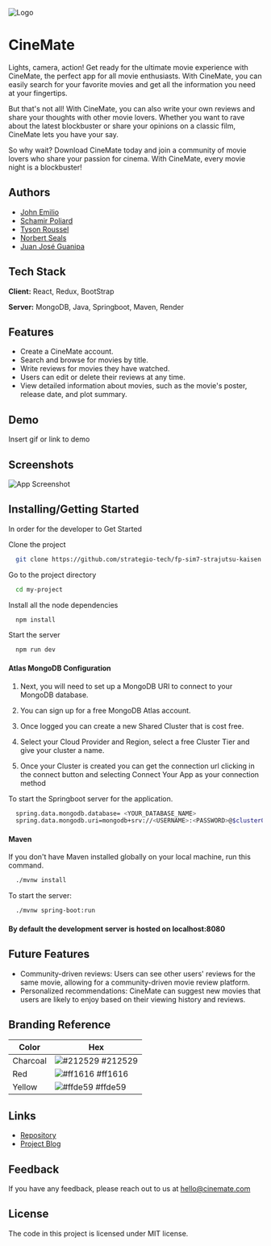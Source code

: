 
![Logo](https://i.imgur.com/ln2pXmO.png)


# CineMate

Lights, camera, action! Get ready for the ultimate movie experience with CineMate, the perfect app for all movie enthusiasts. With CineMate, you can easily search for your favorite movies and get all the information you need at your fingertips. 

But that's not all! With CineMate, you can also write your own reviews and share your thoughts with other movie lovers. Whether you want to rave about the latest blockbuster or share your opinions on a classic film, CineMate lets you have your say.

So why wait? Download CineMate today and join a community of movie lovers who share your passion for cinema. With CineMate, every movie night is a blockbuster!

## Authors

- [John Emilio](https://www.github.com/JohnEmilio)
- [Schamir Poliard](https://www.github.com/Schamiir)
- [Tyson Roussel](https://www.github.com/TysonR0319)
- [Norbert Seals](https://www.github.com/Norbert305)
- [Juan José Guanipa](https://www.github.com/Juanjosegunipa)





## Tech Stack

**Client:** React, Redux, BootStrap

**Server:** MongoDB, Java, Springboot, Maven, Render


## Features

- Create a CineMate account.
- Search and browse for movies by title. 
- Write reviews for movies they have watched. 
- Users can edit or delete their reviews at any time.
- View detailed information about movies, such as the movie's poster, release date, and plot summary.


## Demo

Insert gif or link to demo


## Screenshots

![App Screenshot](https://i.imgur.com/kprFG8h.png)


## Installing/Getting Started
In order for the developer to Get Started 

Clone the project

```bash
  git clone https://github.com/strategio-tech/fp-sim7-strajutsu-kaisen
```

Go to the project directory

```bash
  cd my-project
```

Install all the node dependencies

```bash
  npm install
```

Start the server

```bash
  npm run dev
```

#### Atlas MongoDB Configuration

1. Next, you will need to set up a MongoDB URI to connect to your MongoDB database.

2. You can sign up for a free MongoDB Atlas account.

3. Once logged you can create a new Shared Cluster that is cost free.

4. Select your Cloud Provider and Region, select a free Cluster Tier and give your cluster a name.

5. Once your Cluster is created you can get the connection url clicking in the connect button and selecting Connect Your App as your connection method

To start the Springboot server for the application.

```bash
  spring.data.mongodb.database= <YOUR_DATABASE_NAME>
  spring.data.mongodb.uri=mongodb+srv://<USERNAME>:<PASSWORD>@$cluster0.lehtzrl.mongodb.net
```
#### Maven

If you don't have Maven installed globally on your local machine, run this command.

```bash
  ./mvnw install
```

To start the server:

```bash
  ./mvnw spring-boot:run
```

#### By default the development server is hosted on localhost:8080






## Future Features

- Community-driven reviews: Users can see other users' reviews for the same movie, allowing for a community-driven movie review platform.
- Personalized recommendations: CineMate can suggest new movies that users are likely to enjoy based on their viewing history and reviews.


## Branding Reference

| Color             | Hex                                                                |
| ----------------- | ------------------------------------------------------------------ |
| Charcoal | ![#212529](https://via.placeholder.com/10/212529?text=+) #212529 |
| Red | ![#ff1616](https://via.placeholder.com/10/ff1616?text=+) #ff1616 |
| Yellow | ![#ffde59](https://via.placeholder.com/10/ffde59?text=+) #ffde59 |



## Links

 - [Repository](https://github.com/strategio-tech/fp-sim7-strajutsu-kaisen)
 - [Project Blog](https://medium.com/@schamir.poliard/cinemate-the-ultimate-movie-companion-c624acbcc3db)
 

## Feedback

If you have any feedback, please reach out to us at hello@cinemate.com


## License

The code in this project is licensed under MIT license.
